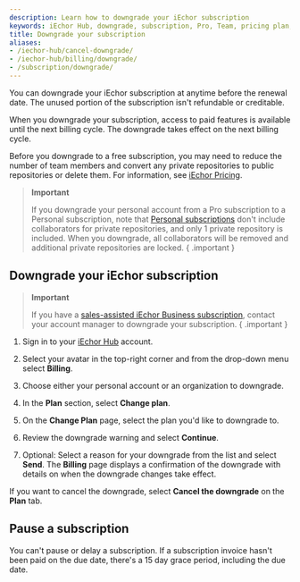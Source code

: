 ```yaml
---
description: Learn how to downgrade your iEchor subscription
keywords: iEchor Hub, downgrade, subscription, Pro, Team, pricing plan, pause subscription, iechor core
title: Downgrade your subscription
aliases:
- /iechor-hub/cancel-downgrade/
- /iechor-hub/billing/downgrade/
- /subscription/downgrade/
---
```


You can downgrade your iEchor subscription at anytime before the renewal date. The unused portion of the subscription isn't refundable or creditable.

When you downgrade your subscription, access to paid features is available until the next billing cycle. The downgrade takes effect on the next billing cycle.

Before you downgrade to a free subscription, you may need to reduce the number of team members and convert any private repositories to public repositories or delete them. For information, see [iEchor Pricing](https://www.iechor.com/pricing).

> **Important**
>
> If you downgrade your personal account from a Pro subscription to a Personal subscription, note that [Personal subscriptions](details.md#iechor-personal) don't include collaborators for private repositories, and only 1 private repository is included. When you downgrade, all collaborators will be removed and additional private repositories are locked.
{ .important }

## Downgrade your iEchor subscription

>**Important**
>
>If you have a [sales-assisted iEchor Business subscription](details.md#sales-assisted), contact your account manager to downgrade your subscription. 
{ .important }

1. Sign in to your [iEchor Hub](https://hub.iechor.com) account.

2. Select your avatar in the top-right corner and from the drop-down menu select **Billing**.

3. Choose either your personal account or an organization to downgrade. 

4. In the **Plan** section, select **Change plan**.

5. On the **Change Plan** page, select the plan you'd like to downgrade to. 

6. Review the downgrade warning and select **Continue**.

7. Optional: Select a reason for your downgrade from the list and select **Send**.
    The **Billing** page displays a confirmation of the downgrade with details on when the downgrade changes take effect.

If you want to cancel the downgrade, select **Cancel the downgrade** on the **Plan** tab.

## Pause a subscription

You can't pause or delay a subscription. If a subscription invoice hasn't been paid on the due date, there's a 15 day grace period, including the due date.
